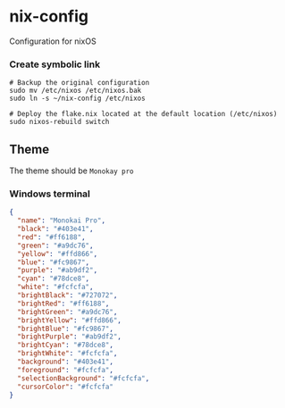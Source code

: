 # nix-config

Configuration for nixOS

### Create symbolic link

```shell
# Backup the original configuration
sudo mv /etc/nixos /etc/nixos.bak
sudo ln -s ~/nix-config /etc/nixos

# Deploy the flake.nix located at the default location (/etc/nixos)
sudo nixos-rebuild switch
```

## Theme

The theme should be `Monokay pro`

### Windows terminal

```json
{
  "name": "Monokai Pro",
  "black": "#403e41",
  "red": "#ff6188",
  "green": "#a9dc76",
  "yellow": "#ffd866",
  "blue": "#fc9867",
  "purple": "#ab9df2",
  "cyan": "#78dce8",
  "white": "#fcfcfa",
  "brightBlack": "#727072",
  "brightRed": "#ff6188",
  "brightGreen": "#a9dc76",
  "brightYellow": "#ffd866",
  "brightBlue": "#fc9867",
  "brightPurple": "#ab9df2",
  "brightCyan": "#78dce8",
  "brightWhite": "#fcfcfa",
  "background": "#403e41",
  "foreground": "#fcfcfa",
  "selectionBackground": "#fcfcfa",
  "cursorColor": "#fcfcfa"
}
```
